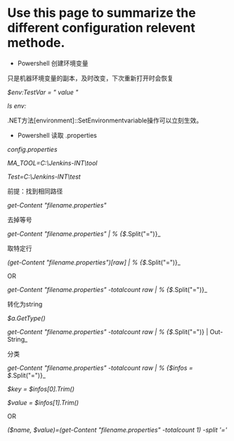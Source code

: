 # Use this page to summarize the different configuration relevent methode.
* Powershell 创建环境变量 

只是机器环境变量的副本，及时改变，下次重新打开时会恢复

_$env:TestVar = " value "_

_ls env:_

.NET方法[environment]::SetEnvironmentvariable操作可以立刻生效。

* Powershell 读取 .properties 

_config.properties_

_MA_TOOL=C:\Jenkins-INT\tool_

_Test=C:\Jenkins-INT\test_

前提：找到相同路径

_get-Content "filename.properties"_

去掉等号

_get-Content "filename.properties" | % {$_.Split("=")}_

取特定行

_(get-Content "filename.properties")[raw] | % {$_.Split("=")}_

OR

_get-Content "filename.properties" -totalcount raw | % {$_.Split("=")}_

转化为string

_$a.GetType()_

_get-Content "filename.properties" -totalcount raw | % {$_.Split("=")} | Out-String_ 

分类

_get-Content "filename.properties" -totalcount raw | % {$infos = $_.Split("=")}_

_$key = $infos[0].Trim()_

_$value = $infos[1].Trim()_

OR

_($name, $value)=(get-Content "filename.properties" -totalcount 1) -split '='_
